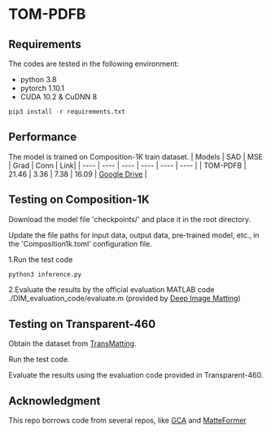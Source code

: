 # TOM-PDFB

## Requirements
The codes are tested in the following environment:
- python 3.8
- pytorch 1.10.1
- CUDA 10.2 & CuDNN 8

~~~python
pip3 install -r requirements.txt
~~~

## Performance

The model is trained on Composition-1K train dataset.
| Models | SAD | MSE | Grad | Conn | Link|
|  ----  | ----  |  ----  | ----  |  ----  | ----  |
| TOM-PDFB | 21.46 | 3.36 | 7.38 | 16.09 | [Google Drive](https://drive.google.com/file/d/13vXPZbK8bePZaBtPRIXCVRKYmFN4l_ty/view?usp=sharing) |


## Testing on Composition-1K
Download the model file 'checkpoints/' and place it in the root directory.

Update the file paths for input data, output data, pre-trained model, etc., in the 'Composition1k.toml' configuration file.

1.Run the test code
~~~python
python3 inference.py
~~~

2.Evaluate the results by the official evaluation MATLAB code ./DIM_evaluation_code/evaluate.m (provided by [Deep Image Matting](https://sites.google.com/view/deepimagematting))

## Testing on Transparent-460

Obtain the dataset from [TransMatting](https://github.com/AceCHQ/TransMatting). 

Run the test code. 

Evaluate the results using the evaluation code provided in Transparent-460.

## Acknowledgment
This repo borrows code from several repos, like [GCA](https://github.com/Yaoyi-Li/GCA-Matting) and [MatteFormer](https://github.com/webtoon/matteformer.git)
